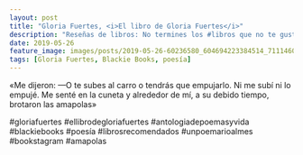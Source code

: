```yaml
---
layout: post
title: "Gloria Fuertes, <i>El libro de Gloria Fuertes</i>"
description: "Reseñas de libros: No termines los #libros que no te gustan. I els #llibres que t'agraden llegeix-los tants cops com calgui."
date: 2019-05-26
feature_image: images/posts/2019-05-26-60236580_604694223384514_7111460935564906477_n_18052865176110764.jpg
tags: [Gloria Fuertes, Blackie Books, poesía]
---
```


«Me dijeron: —O te subes al carro o tendrás que empujarlo. Ni me subí ni lo empujé. Me senté en la cuneta y alrededor de mí, a su debido tiempo, brotaron las amapolas»
<!--more-->

#gloriafuertes #ellibrodegloriafuertes #antologiadepoemasyvida #blackiebooks #poesía #librosrecomendados #unpoemarioalmes #bookstagram #amapolas


